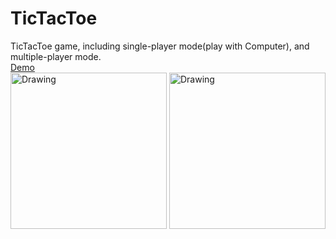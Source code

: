 # TicTacToe
TicTacToe game, including single-player mode(play with Computer), and multiple-player mode.  
[Demo](https://codepen.io/Yumichen/pen/owpaYB)  
<img src="https://s6.postimg.org/xexjw6b9d/012.jpg" alt="Drawing" width="250px"/>
<img src="https://s6.postimg.org/x3g3jeutd/013.jpg" alt="Drawing" width="250px"/>

